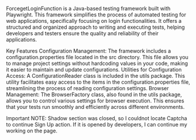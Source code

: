 ForcegetLoginFunction is a Java-based testing framework built with Playwright. This framework simplifies the process of automated testing for web applications, specifically focusing on login functionalities. It offers a structured and organized approach to writing and executing tests, helping developers and testers ensure the quality and reliability of their applications.

Key Features
Configuration Management: The framework includes a configuration.properties file located in the src directory. This file allows you to manage project settings without hardcoding values in your code, making it easier to maintain and update configurations.
Utilities for Configuration Access: A ConfigurationReader class is included in the utils package. This utility facilitates easy access to the items in the configuration.properties file, streamlining the process of reading configuration settings.
Browser Management: The BrowserFactory class, also found in the utils package, allows you to control various settings for browser execution. This ensures that your tests run smoothly and efficiently across different environments.

Important NOTE: Shadow section was closed, so I couldnot locate Captcha to continue Sign Up action. If it is opened by developers, I can continue my working on the page.
